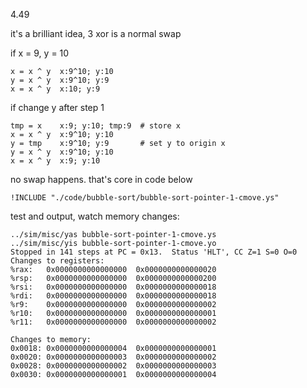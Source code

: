 4.49

it's a brilliant idea, 3 xor is a normal swap

if x = 9, y = 10

    x = x ^ y  x:9^10; y:10
    y = x ^ y  x:9^10; y:9
    x = x ^ y  x:10; y:9

if change y after step 1

	tmp = x    x:9; y:10; tmp:9  # store x
    x = x ^ y  x:9^10; y:10
	y = tmp    x:9^10; y:9       # set y to origin x
    y = x ^ y  x:9^10; y:10
    x = x ^ y  x:9; y:10

no swap happens. that's core in code below

```ys
!INCLUDE "./code/bubble-sort/bubble-sort-pointer-1-cmove.ys"
```

test and output, watch memory changes:

    ../sim/misc/yas bubble-sort-pointer-1-cmove.ys
    ../sim/misc/yis bubble-sort-pointer-1-cmove.yo
    Stopped in 141 steps at PC = 0x13.  Status 'HLT', CC Z=1 S=0 O=0
    Changes to registers:
    %rax:	0x0000000000000000	0x0000000000000020
    %rsp:	0x0000000000000000	0x0000000000000200
    %rsi:	0x0000000000000000	0x0000000000000018
    %rdi:	0x0000000000000000	0x0000000000000018
    %r9:	0x0000000000000000	0x0000000000000002
    %r10:	0x0000000000000000	0x0000000000000001
    %r11:	0x0000000000000000	0x0000000000000002

    Changes to memory:
    0x0018:	0x0000000000000004	0x0000000000000001
    0x0020:	0x0000000000000003	0x0000000000000002
    0x0028:	0x0000000000000002	0x0000000000000003
    0x0030:	0x0000000000000001	0x0000000000000004
